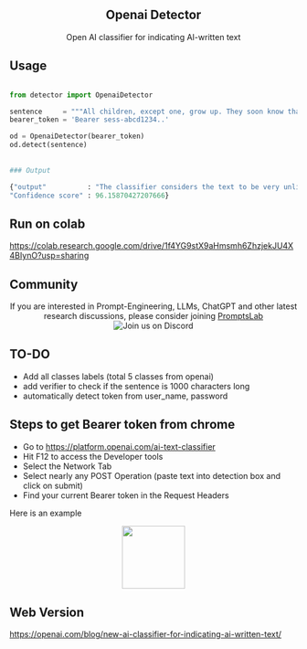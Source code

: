 <h2 align="center">Openai Detector</h2>
<p align="center">
  <p align="center">Open AI classifier for indicating AI-written text
</p>

## Usage



```python

from detector import OpenaiDetector

sentence     = """All children, except one, grow up. They soon know that they will grow up, and the way Wendy knew was this. One day when she was two years old she was playing in a garden, and she plucked another flower and ran with it to her mother. I suppose she must have looked rather delightful, for Mrs. Darling put her hand to her heart and cried, “Oh, why can’t you remain like this for ever!” This was all that passed between them on the subject, but henceforth Wendy knew that she must grow up. You always know after you are two. Two is the beginning of the end. Of course they lived at 14, and until Wendy came her mother was the chief one. She was a lovely lady, with a romantic mind and such a sweet mocking mouth. Her romantic mind was like the tiny boxes, one within the other, that come from the puzzling East, however many you discover there is always one more; and her sweet mocking mouth had one kiss on it that Wendy could never get, though there it was, perfectly conspicuous in the right-hand corner. The way Mr. Darling won her was this: the many gentlemen who had been boys when she was a girl discovered simultaneously that they loved her, and they all ran to her house to propose to her except Mr. Darling, who took a cab and nipped in first, and so he got her. He got all of her, except the innermost box and the kiss. He never knew about the box, and in time he gave up trying for the kiss. Wendy thought Napoleon could have got it, but I can picture him trying, and then going off in a passion, slamming the door. Mr. Darling used to boast to Wendy that her mother not only loved him but respected him. He was one of those deep ones who know about stocks and shares. Of course no one really knows, but he quite seemed to know, and he often said stocks were up and shares were down in a way that would have made any woman respect him."""
bearer_token = 'Bearer sess-abcd1234..'

od = OpenaiDetector(bearer_token)
od.detect(sentence)
                          
                          
### Output

{"output"          : "The classifier considers the text to be very unlikely AI-generated.",
"Confidence score" : 96.15870427207666}

```

## Run on colab
https://colab.research.google.com/drive/1f4YG9stX9aHmsmh6ZhzjekJU4X4BIynO?usp=sharing

## Community 
<div align="center">
If you are interested in Prompt-Engineering, LLMs, ChatGPT and other latest research discussions, please consider joining <a href="https://discord.gg/m88xfYMbK6">PromptsLab</a></div>
<div align="center">
<img alt="Join us on Discord" src="https://img.shields.io/discord/1069129502472556587?color=5865F2&logo=discord&logoColor=white">
</div>

## TO-DO

- Add all classes labels (total 5 classes from openai)
- add verifier to check if the sentence is 1000 characters long
- automatically detect token from user_name, password

## Steps to get Bearer token from chrome


- Go to https://platform.openai.com/ai-text-classifier
- Hit F12 to access the Developer tools
- Select the Network Tab
- Select nearly any POST Operation (paste text into detection box and click on submit)
- Find your current Bearer token in the Request Headers

Here is an example

<div align="center">
<img width="110px" src="https://raw.githubusercontent.com/promptslab/openai-detector/main/extra/bearer_token.gif">
</div>


## Web Version

https://openai.com/blog/new-ai-classifier-for-indicating-ai-written-text/
